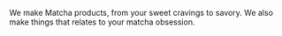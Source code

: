 
We make Matcha products, from your sweet cravings to savory. We also make things that relates to your matcha obsession. 
